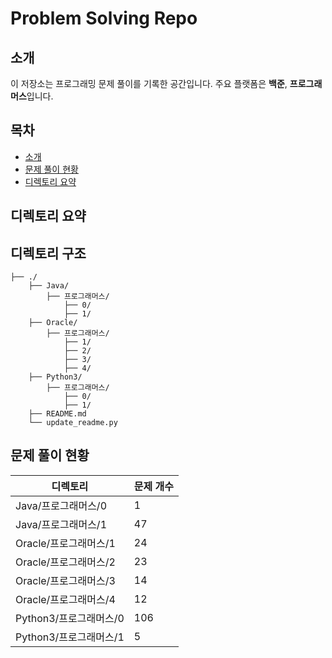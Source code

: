 # Problem Solving Repo

## 소개
이 저장소는 프로그래밍 문제 풀이를 기록한 공간입니다. 주요 플랫폼은 **백준**, **프로그래머스**입니다.

## 목차
- [소개](#소개)
- [문제 풀이 현황](#문제-풀이-현황)
- [디렉토리 요약](#디렉토리-요약)

## 디렉토리 요약
## 디렉토리 구조
```
├── ./
    ├── Java/
        ├── 프로그래머스/
            ├── 0/
            ├── 1/
    ├── Oracle/
        ├── 프로그래머스/
            ├── 1/
            ├── 2/
            ├── 3/
            ├── 4/
    ├── Python3/
        ├── 프로그래머스/
            ├── 0/
            ├── 1/
    ├── README.md
    └── update_readme.py
```
## 문제 풀이 현황
| 디렉토리           | 문제 개수 |
|--------------------|----------------|
| Java/프로그래머스/0 | 1 |
| Java/프로그래머스/1 | 47 |
| Oracle/프로그래머스/1 | 24 |
| Oracle/프로그래머스/2 | 23 |
| Oracle/프로그래머스/3 | 14 |
| Oracle/프로그래머스/4 | 12 |
| Python3/프로그래머스/0 | 106 |
| Python3/프로그래머스/1 | 5 |

